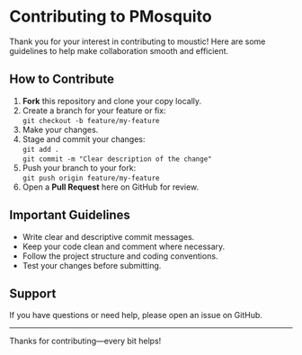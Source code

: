 # Contributing to PMosquito

Thank you for your interest in contributing to moustic! Here are some guidelines to help make collaboration smooth and efficient.

## How to Contribute

1. **Fork** this repository and clone your copy locally.
2. Create a branch for your feature or fix:  
   `git checkout -b feature/my-feature`
3. Make your changes.
4. Stage and commit your changes:  
   `git add .`  
   `git commit -m "Clear description of the change"`
5. Push your branch to your fork:  
   `git push origin feature/my-feature`
6. Open a **Pull Request** here on GitHub for review.

## Important Guidelines

- Write clear and descriptive commit messages.
- Keep your code clean and comment where necessary.
- Follow the project structure and coding conventions.
- Test your changes before submitting.

## Support

If you have questions or need help, please open an issue on GitHub.

---

Thanks for contributing—every bit helps! 
